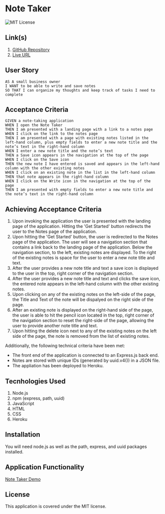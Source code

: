 # Note Taker

![MIT License](https://img.shields.io/badge/License-MIT-yellow.svg)

## Link(s)

1. [GitHub Repository](https://github.com/emangano2816/note_taker)
2. [Live URL](https://peaceful-woodland-81855.herokuapp.com/)


## User Story

```text
AS A small business owner
I WANT to be able to write and save notes
SO THAT I can organize my thoughts and keep track of tasks I need to complete
```

## Acceptance Criteria

```text
GIVEN a note-taking application
WHEN I open the Note Taker
THEN I am presented with a landing page with a link to a notes page
WHEN I click on the link to the notes page
THEN I am presented with a page with existing notes listed in the left-hand column, plus empty fields to enter a new note title and the note’s text in the right-hand column
WHEN I enter a new note title and the note’s text
THEN a Save icon appears in the navigation at the top of the page
WHEN I click on the Save icon
THEN the new note I have entered is saved and appears in the left-hand column with the other existing notes
WHEN I click on an existing note in the list in the left-hand column
THEN that note appears in the right-hand column
WHEN I click on the Write icon in the navigation at the top of the page
THEN I am presented with empty fields to enter a new note title and the note’s text in the right-hand column

```

## Achieving Acceptance Criteria

1. Upon invoking the application the user is presented with the landing page of the application.  Hitting the 'Get Started' button redirects the user to the Notes page of the application. 
2. Upon hitting the 'Get Started' button, the user is redirected to the Notes page of the application.  The user will see a navigation section that contains a link back to the landing page of the application.  Below the navigation section, to the left, existing notes are displayed.  To the right of the existing notes is space for the user to enter a new note title and text.
3. After the user provides a new note title and text a save icon is displayed to the user in the top, right corner of the navigation section.
4. After the user provides a new note title and text and clicks the save icon, the entered note appears in the left-hand column with the other existing notes.
5. Upon clicking on any of the existing notes on the left-side of the page, the Title and Text of the note will be dispalyed on the right side of the page.
6. After an existing note is displayed on the right-hand side of the page, the user is able to hit the pencil icon located in the top, right corner of the navigation section to reset the right-side of the page, allowing the user to provide another note title and text.
7. Upon hitting the delete icon next to any of the existing notes on the left side of the page, the note is removed from the list of existing notes.

Additionally, the following technical criteria have been met:
  * The front end of the application is connected to an Express.js back end.  
  * Notes are stored with unique IDs (generated by uuid.v4()) in a JSON file.
  * The appliation has been deployed to Heroku.

## Tecnhologies Used

1. Node.js
2. npm (express, path, uuid)
4. JavaScript
5. HTML
6. CSS
7. Heroku

## Installation

You will need node.js as well as the path, express, and uuid packages installed.

## Application Functionality

[Note Taker Demo]()

## License

This application is covered under the MIT license.

